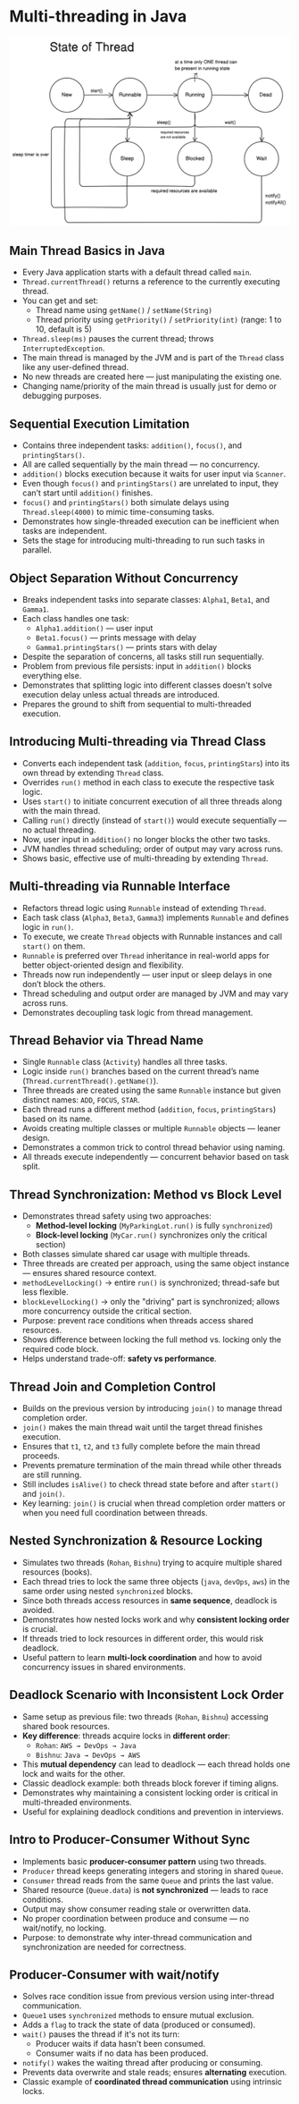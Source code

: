# Multi-threading in Java

![State of threads](./assets/state%20of%20threads.png)

## Main Thread Basics in Java

- Every Java application starts with a default thread called `main`.
- `Thread.currentThread()` returns a reference to the currently executing thread.
- You can get and set:
    - Thread name using `getName()` / `setName(String)`
    - Thread priority using `getPriority()` / `setPriority(int)` (range: 1 to 10, default is 5)
- `Thread.sleep(ms)` pauses the current thread; throws `InterruptedException`.
- The main thread is managed by the JVM and is part of the `Thread` class like any user-defined thread.
- No new threads are created here — just manipulating the existing one.
- Changing name/priority of the main thread is usually just for demo or debugging purposes.

## Sequential Execution Limitation

- Contains three independent tasks: `addition()`, `focus()`, and `printingStars()`.
- All are called sequentially by the main thread — no concurrency.
- `addition()` blocks execution because it waits for user input via `Scanner`.
- Even though `focus()` and `printingStars()` are unrelated to input, they can’t start until `addition()` finishes.
- `focus()` and `printingStars()` both simulate delays using `Thread.sleep(4000)` to mimic time-consuming tasks.
- Demonstrates how single-threaded execution can be inefficient when tasks are independent.
- Sets the stage for introducing multi-threading to run such tasks in parallel.

## Object Separation Without Concurrency

- Breaks independent tasks into separate classes: `Alpha1`, `Beta1`, and `Gamma1`.
- Each class handles one task:
    - `Alpha1.addition()` — user input
    - `Beta1.focus()` — prints message with delay
    - `Gamma1.printingStars()` — prints stars with delay
- Despite the separation of concerns, all tasks still run sequentially.
- Problem from previous file persists: input in `addition()` blocks everything else.
- Demonstrates that splitting logic into different classes doesn't solve execution delay unless actual threads are introduced.
- Prepares the ground to shift from sequential to multi-threaded execution.

## Introducing Multi-threading via Thread Class

- Converts each independent task (`addition`, `focus`, `printingStars`) into its own thread by extending `Thread` class.
- Overrides `run()` method in each class to execute the respective task logic.
- Uses `start()` to initiate concurrent execution of all three threads along with the main thread.
- Calling `run()` directly (instead of `start()`) would execute sequentially — no actual threading.
- Now, user input in `addition()` no longer blocks the other two tasks.
- JVM handles thread scheduling; order of output may vary across runs.
- Shows basic, effective use of multi-threading by extending `Thread`.

## Multi-threading via Runnable Interface

- Refactors thread logic using `Runnable` instead of extending `Thread`.
- Each task class (`Alpha3`, `Beta3`, `Gamma3`) implements `Runnable` and defines logic in `run()`.
- To execute, we create `Thread` objects with Runnable instances and call `start()` on them.
- `Runnable` is preferred over `Thread` inheritance in real-world apps for better object-oriented design and flexibility.
- Threads now run independently — user input or sleep delays in one don’t block the others.
- Thread scheduling and output order are managed by JVM and may vary across runs.
- Demonstrates decoupling task logic from thread management.

## Thread Behavior via Thread Name

- Single `Runnable` class (`Activity`) handles all three tasks.
- Logic inside `run()` branches based on the current thread’s name (`Thread.currentThread().getName()`).
- Three threads are created using the same `Runnable` instance but given distinct names: `ADD`, `FOCUS`, `STAR`.
- Each thread runs a different method (`addition`, `focus`, `printingStars`) based on its name.
- Avoids creating multiple classes or multiple `Runnable` objects — leaner design.
- Demonstrates a common trick to control thread behavior using naming.
- All threads execute independently — concurrent behavior based on task split.

## Thread Synchronization: Method vs Block Level

- Demonstrates thread safety using two approaches:
    - **Method-level locking** (`MyParkingLot.run()` is fully `synchronized`)
    - **Block-level locking** (`MyCar.run()` synchronizes only the critical section)
- Both classes simulate shared car usage with multiple threads.
- Three threads are created per approach, using the same object instance — ensures shared resource context.
- `methodLevelLocking()` → entire `run()` is synchronized; thread-safe but less flexible.
- `blockLevelLocking()` → only the "driving" part is synchronized; allows more concurrency outside the critical section.
- Purpose: prevent race conditions when threads access shared resources.
- Shows difference between locking the full method vs. locking only the required code block.
- Helps understand trade-off: **safety vs performance**.

## Thread Join and Completion Control

- Builds on the previous version by introducing `join()` to manage thread completion order.
- `join()` makes the main thread wait until the target thread finishes execution.
- Ensures that `t1`, `t2`, and `t3` fully complete before the main thread proceeds.
- Prevents premature termination of the main thread while other threads are still running.
- Still includes `isAlive()` to check thread state before and after `start()` and `join()`.
- Key learning: `join()` is crucial when thread completion order matters or when you need full coordination between threads.

## Nested Synchronization & Resource Locking

- Simulates two threads (`Rohan`, `Bishnu`) trying to acquire multiple shared resources (books).
- Each thread tries to lock the same three objects (`java`, `devOps`, `aws`) in the same order using nested `synchronized` blocks.
- Since both threads access resources in **same sequence**, deadlock is avoided.
- Demonstrates how nested locks work and why **consistent locking order** is crucial.
- If threads tried to lock resources in different order, this would risk deadlock.
- Useful pattern to learn **multi-lock coordination** and how to avoid concurrency issues in shared environments.

## Deadlock Scenario with Inconsistent Lock Order

- Same setup as previous file: two threads (`Rohan`, `Bishnu`) accessing shared book resources.
- **Key difference**: threads acquire locks in **different order**:
  - `Rohan`: `AWS → DevOps → Java`
  - `Bishnu`: `Java → DevOps → AWS`
- This **mutual dependency** can lead to deadlock — each thread holds one lock and waits for the other.
- Classic deadlock example: both threads block forever if timing aligns.
- Demonstrates why maintaining a consistent locking order is critical in multi-threaded environments.
- Useful for explaining deadlock conditions and prevention in interviews.

## Intro to Producer-Consumer Without Sync

- Implements basic **producer-consumer pattern** using two threads.
- `Producer` thread keeps generating integers and storing in shared `Queue`.
- `Consumer` thread reads from the same `Queue` and prints the last value.
- Shared resource (`Queue.data`) is **not synchronized** — leads to race conditions.
- Output may show consumer reading stale or overwritten data.
- No proper coordination between produce and consume — no wait/notify, no locking.
- Purpose: to demonstrate why inter-thread communication and synchronization are needed for correctness.

## Producer-Consumer with wait/notify

- Solves race condition issue from previous version using inter-thread communication.
- `Queue1` uses `synchronized` methods to ensure mutual exclusion.
- Adds a `flag` to track the state of data (produced or consumed).
- `wait()` pauses the thread if it's not its turn:
  - Producer waits if data hasn't been consumed.
  - Consumer waits if no data has been produced.
- `notify()` wakes the waiting thread after producing or consuming.
- Prevents data overwrite and stale reads; ensures **alternating** execution.
- Classic example of **coordinated thread communication** using intrinsic locks.
